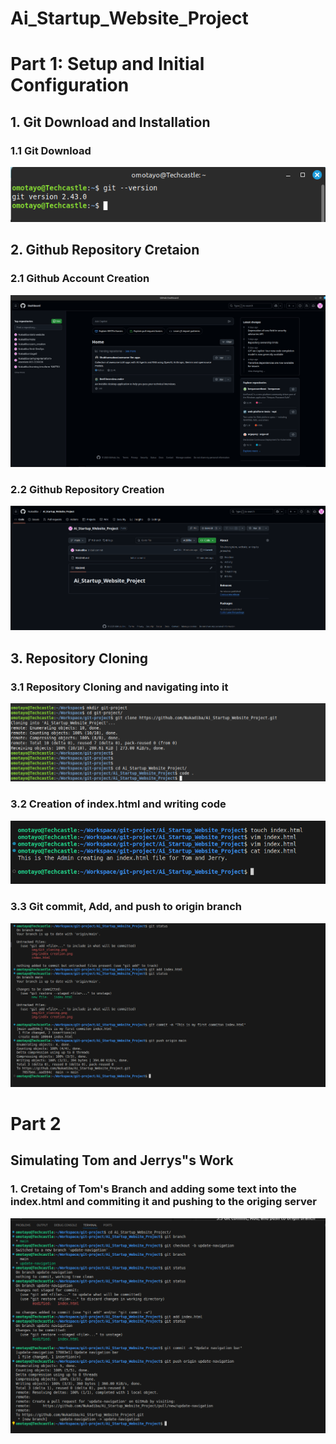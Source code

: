 # Ai_Startup_Website_Project

# Part 1: Setup and Initial Configuration 

## 1. Git Download and Installation 

### 1.1 Git Download 
![](./img/Git.png)


## 2. Github Repository Cretaion 

### 2.1 Github Account Creation 

![](./img/GitHub_Account.png)

### 2.2 Github Repository Creation 

![](./img/repo_creation.png)

## 3. Repository Cloning 

### 3.1 Repository Cloning and navigating into it

![](./img/Git_cloning.png)

### 3.2 Creation of index.html and writing code

![](./img/index%20creation.png)

### 3.3 Git commit, Add, and push to origin branch 

![](./img/git_commit_add_push.png)

# Part 2

## Simulating Tom and Jerrys"s Work 


### 1. Cretaing of Tom's Branch and adding some text into the index.html and commiting it and pushing to the origing server 

![](./img/part2_Tom.png)